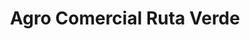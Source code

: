 ---
title: "Agro Comercial Ruta Verde"
url: /la-reina/agro-comercial-ruta-verde/
shop: Gemüse & Obst
---